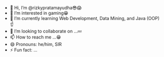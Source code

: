 - 👋 Hi, I’m @rizkypratamayudha😎😱
- 👀 I’m interested in gaming😁
- 🌱 I’m currently learning Web Development, Data Mining, and Java (OOP)☝️
- 💞️ I’m looking to collaborate on ...💤
- 📫 How to reach me ...😁
- 😄 Pronouns: he/him, SIR
- ⚡ Fun fact: ...

<!---
rizkypratamayudha/rizkypratamayudha is a ✨ special ✨ repository because its `README.md` (this file) appears on your GitHub profile.
You can click the Preview link to take a look at your changes.
--->
